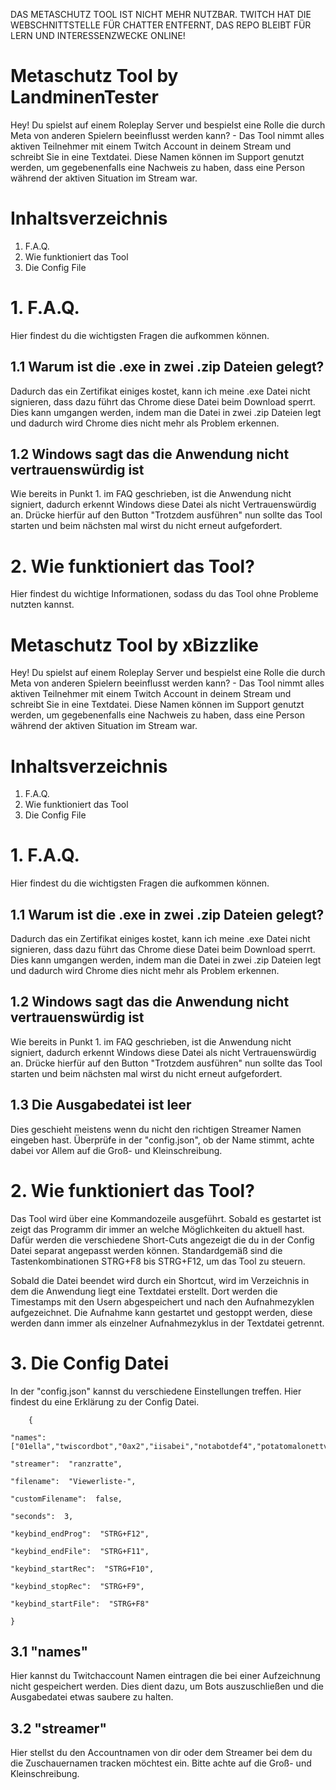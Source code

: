 DAS METASCHUTZ TOOL IST NICHT MEHR NUTZBAR. TWITCH HAT DIE WEBSCHNITTSTELLE FÜR CHATTER ENTFERNT, DAS REPO BLEIBT FÜR LERN UND INTERESSENZWECKE ONLINE!

# Metaschutz Tool by LandminenTester

Hey! Du spielst auf einem Roleplay Server und bespielst eine Rolle die durch Meta von anderen Spielern beeinflusst werden kann? - Das Tool nimmt alles aktiven Teilnehmer mit einem Twitch Account in deinem Stream und schreibt Sie in eine Textdatei. Diese Namen können im Support genutzt werden, um gegebenenfalls eine Nachweis zu haben, dass eine Person während der aktiven Situation im Stream war.

# Inhaltsverzeichnis

1. F.A.Q.
2. Wie funktioniert das Tool
3. Die Config File

# 1. F.A.Q.
Hier findest du die wichtigsten Fragen die aufkommen können.

## 1.1 Warum ist die .exe in zwei .zip Dateien gelegt?
Dadurch das ein Zertifikat einiges kostet, kann ich meine .exe Datei nicht signieren, dass dazu führt das Chrome diese Datei beim Download sperrt. Dies kann umgangen werden, indem man die Datei in zwei .zip Dateien legt und dadurch wird Chrome dies nicht mehr als Problem erkennen. 

## 1.2 Windows sagt das die Anwendung nicht vertrauenswürdig ist
Wie bereits in Punkt 1. im FAQ geschrieben, ist die Anwendung nicht signiert, dadurch erkennt Windows diese Datei als nicht Vertrauenswürdig an. Drücke hierfür auf den Button "Trotzdem ausführen" nun sollte das Tool starten und beim nächsten mal wirst du nicht erneut aufgefordert.

# 2. Wie funktioniert das Tool?

Hier findest du wichtige Informationen, sodass du das Tool ohne Probleme nutzten kannst. 

# Metaschutz Tool by xBizzlike

Hey! Du spielst auf einem Roleplay Server und bespielst eine Rolle die durch Meta von anderen Spielern beeinflusst werden kann? - Das Tool nimmt alles aktiven Teilnehmer mit einem Twitch Account in deinem Stream und schreibt Sie in eine Textdatei. Diese Namen können im Support genutzt werden, um gegebenenfalls eine Nachweis zu haben, dass eine Person während der aktiven Situation im Stream war.

# Inhaltsverzeichnis

1. F.A.Q.
2. Wie funktioniert das Tool
3. Die Config File

# 1. F.A.Q.
Hier findest du die wichtigsten Fragen die aufkommen können.

## 1.1 Warum ist die .exe in zwei .zip Dateien gelegt?
Dadurch das ein Zertifikat einiges kostet, kann ich meine .exe Datei nicht signieren, dass dazu führt das Chrome diese Datei beim Download sperrt. Dies kann umgangen werden, indem man die Datei in zwei .zip Dateien legt und dadurch wird Chrome dies nicht mehr als Problem erkennen. 

## 1.2 Windows sagt das die Anwendung nicht vertrauenswürdig ist
Wie bereits in Punkt 1. im FAQ geschrieben, ist die Anwendung nicht signiert, dadurch erkennt Windows diese Datei als nicht Vertrauenswürdig an. Drücke hierfür auf den Button "Trotzdem ausführen" nun sollte das Tool starten und beim nächsten mal wirst du nicht erneut aufgefordert.

## 1.3 Die Ausgabedatei ist leer
Dies geschieht meistens wenn du nicht den richtigen Streamer Namen eingeben hast. Überprüfe in der "config.json", ob der Name stimmt, achte dabei vor Allem auf die Groß- und Kleinschreibung.

# 2. Wie funktioniert das Tool?


Das Tool wird über eine Kommandozeile ausgeführt. Sobald es gestartet ist zeigt das Programm dir immer an welche Möglichkeiten du aktuell hast. Dafür werden die verschiedene Short-Cuts angezeigt die du in der Config Datei separat angepasst werden können. Standardgemäß sind die Tastenkombinationen  STRG+F8 bis STRG+F12, um das Tool zu steuern. 

Sobald die Datei beendet wird durch ein Shortcut, wird im Verzeichnis in dem die Anwendung liegt eine Textdatei erstellt. Dort werden die Timestamps mit den Usern abgespeichert und nach den Aufnahmezyklen aufgezeichnet. Die Aufnahme kann gestartet und gestoppt werden, diese werden dann immer als einzelner Aufnahmezyklus in der Textdatei getrennt.

# 3. Die Config Datei
In der "config.json" kannst du verschiedene Einstellungen treffen. Hier findest du eine Erklärung zu der Config Datei. 

        {
    
    "names":  ["01ella","twiscordbot","0ax2","iisabei","notabotdef4","potatomalonettv","floboytwi","cyndyka","aten","larakraf","delotx","kattynah","roxesy","kittenrescue","peculiarasmr","victortomaili","notabotdef9","whypepe","lucentcrown12345678910","thisisunreallol","community_for_streamers","lonely_liza","gamers_and_streamers","notabotdef6","smallstreamers_discord","discordstreamercommunity","squu1zy","streamfahrer","01olivia","einfachuwe42","aliceydra","aliengathering","commanderroot","drapsnatt","kattah","larakraf","rogueg1rl","violets_tv","x_nsa_x","lurxx"],
    
    "streamer":  "ranzratte",
    
    "filename":  "Viewerliste-",
    
    "customFilename":  false,
    
    "seconds":  3,
    
    "keybind_endProg":  "STRG+F12",
    
    "keybind_endFile":  "STRG+F11",
    
    "keybind_startRec":  "STRG+F10",
    
    "keybind_stopRec":  "STRG+F9",
    
    "keybind_startFile":  "STRG+F8"
    
    }
## 3.1 "names"
Hier kannst du Twitchaccount Namen eintragen die bei einer Aufzeichnung nicht gespeichert werden. Dies dient dazu, um Bots auszuschließen und die Ausgabedatei etwas saubere zu halten.

## 3.2 "streamer"
Hier stellst du den Accountnamen von dir oder dem Streamer bei dem du die Zuschauernamen tracken möchtest ein. Bitte achte auf die Groß- und Kleinschreibung. 

 

